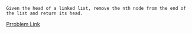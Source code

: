 ```
Given the head of a linked list, remove the nth node from the end of the list and return its head.
```

[Prroblem Link](https://leetcode.com/problems/remove-nth-node-from-end-of-list/)